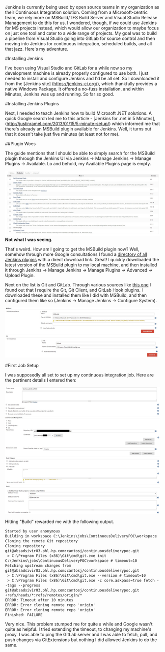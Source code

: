 Jenkins is currently being used by open source teams in my organization as their Continuous Integration solution. Coming from a Microsoft-centric team, we rely more on MSBuild/TFS Build Server and Visual Studio Release Management to do this for us. I wondered, though, if we could use Jenkins for MS projects instead, which would allow our organization to maybe focus on just one tool and cater to a wide range of projects. My goal was to build a pipeline from Visual Studio going into GitLab for source control and then moving into Jenkins for continuous integration, scheduled builds, and all that jazz. Here's my adventure.

#Installing Jenkins

I've been using Visual Studio and GitLab for a while now so my development machine is already properly configured to use both. I just needed to install and configure Jenkins and I'd be all set. So I downloaded it from the [Jenkins site] (https://jenkins-ci.org/), which thankfully provides a native Windows Package. It offered a no-fuss installation, and within Minutes, Jenkins was up and running. So far so good.

#Installing Jenkins Plugins

Next, I needed to teach Jenkins how to build Microsoft .NET solutions. A quick Google search led me to this article - [Jenkins for .net in 5 Minutes], (http://justinramel.com/2013/01/15/5-minute-setup/) which informed me that there's already an MSBuild plugin available for Jenkins. Well, it turns out that it doesn't take just five minutes (at least not for me).

##Plugin Woes

The guide mentions that I should be able to simply search for the MSBuild plugin through the Jenkins UI via Jenkins -> Manage Jenkins -> Manage Plugins -> Available. Lo and behold, my Available Plugins page is empty.

![Not what I was seeing](https://github.com/JericCantos/TIL/blob/master/Images/Jenkins-CI/availableplugins.jpg)
**Not what I was seeing.**

That's weird. How am I going to get the MSBuild plugin now? Well, somehow through more Google consultations I found a [directory of all Jenkins plugins](https://updates.jenkins-ci.org/download/plugins/) with a direct download link. Great! I quickly downloaded the latest version of the MSBuild plugin to my local machine, and then installed it through Jenkins -> Manage Jenkins -> Manage Plugins -> Advanced -> Upload Plugin.

Next on the list is Git and GitLab. Through various sources like [this one](http://doc.gitlab.com/ee/integration/jenkins.html) I found out that I require the Git, Git Client, and GitLab Hook plugins. I downloaded these and installed them like I did with MSBuild, and then configured them like so (Jenkins -> Manage Jenkins -> Configure System).

![MSBuild Config](https://github.com/JericCantos/TIL/blob/master/Images/Jenkins-CI/msbuildconfig.jpg)
![Git Config](https://github.com/JericCantos/TIL/blob/master/Images/Jenkins-CI/gitconfig.jpg)

#First Job Setup 

I was supposedly all set to set up my continuous integration job. Here are the pertinent details I entered then:

![Project Details](https://github.com/JericCantos/TIL/blob/master/Images/Jenkins-CI/projectbasics.jpg)
![Project Git Details](https://github.com/JericCantos/TIL/blob/master/Images/Jenkins-CI/projectgit.jpg)
![Project Build Triggers](https://github.com/JericCantos/TIL/blob/master/Images/Jenkins-CI/projectbuildtriggers.jpg)
![Project MSBuild Configuration](https://github.com/JericCantos/TIL/blob/master/Images/Jenkins-CI/projectmsbuild.jpg)

Hitting "Build" rewarded me with the following output.

```
Started by user anonymous
Building in workspace C:\Jenkins\jobs\ContinuousDeliveryPOC\workspace
Cloning the remote Git repository
Cloning repository git@absadsivir03.phl.hp.com:cantosj/continuousdeliverypoc.git
 > C:\Program Files (x86)\Git\cmd\git.exe init C:\Jenkins\jobs\ContinuousDeliveryPOC\workspace # timeout=10
Fetching upstream changes from git@absadsivir03.phl.hp.com:cantosj/continuousdeliverypoc.git
 > C:\Program Files (x86)\Git\cmd\git.exe --version # timeout=10
 > C:\Program Files (x86)\Git\cmd\git.exe -c core.askpass=true fetch --tags --progress git@absadsivir03.phl.hp.com:cantosj/continuousdeliverypoc.git +refs/heads/*:refs/remotes/origin/*
ERROR: Timeout after 10 minutes
ERROR: Error cloning remote repo 'origin'
ERROR: Error cloning remote repo 'origin'
Finished: FAILURE
```

Very nice. This problem stumped me for quite a while and Google wasn't quite as helpful. I tried extending the timeout, to changing my machine's proxy. I was able to ping the GitLab server and I was able to fetch, pull, and push changes via GitExtensions but nothing I did allowed Jenkins to do the same.